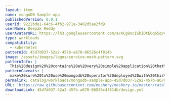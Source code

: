```yaml
---
layout: item
name: mongoDB-Sample-app
publishedVersion: 0.0.1
userId: 9222bde1-64c6-4fb2-971a-3402d5ae2fd9
userName: Deepak Reddy
userAvatarURL: https://lh3.googleusercontent.com/a/ACg8ocIGbiDtE0q65qVvAUdzHw8Qky81rM0kSAknIqbgysfDCw=s96-c
type: workloads
compatibility:
  - kubernetes
patternId: 45d7d037-52a2-457b-a670-06526c4f814b
image: /assets/images/logos/service-mesh-pattern.svg
patternInfo: |
  This%20design%20%20contains%20a%20very%20simple%20application%20that%20you%20can%20use%20to%20test%20your%20MongoDB%20Deployment.%20This%20application%20requires%20a%20MongoDB%20resource%20deployed%20with%20one%20of%20the%20MongoDB%20Operators.%0A
patternCaveats: |
  make%20sure%20to%20use%20mongodb%20operator%20deployed%20with%20this%20sample%20app%20and%20make%20sure%20to%20use%20own%20custom%20secrets%20to%20connect%20mongodb%20
permalink: catalog/workloads/mongodb-sample-app-45d7d037-52a2-457b-a670-06526c4f814b.html
URL: 'https://raw.githubusercontent.com/meshery/meshery.io/master/catalog/45d7d037-52a2-457b-a670-06526c4f814b/0.0.1/design.yml'
downloadLink: 45d7d037-52a2-457b-a670-06526c4f814b/design.yml
---
```

